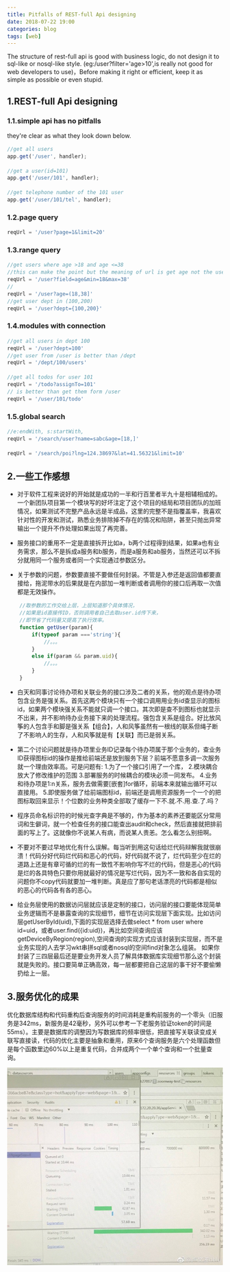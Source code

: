 ```yaml
---
title: Pitfalls of REST-full Api designing
date: 2018-07-22 19:00
categories: blog
tags: [web]
---
```


The structure of rest-full api is good with business logic, do not design it to sql-like or nosql-like style. (eg:/user?filter='age>10',is really not good for web developers to use)，Before making it right or efficient, keep it as simple as possible or even stupid. 

## 1.REST-full Api designing

### 1.1.simple api has no pitfalls

they're clear as what they look down below.

```js
//get all users
app.get('/user', handler);

//get a user(id=101)
app.get('/user/101', handler);

//get telephone number of the 101 user
app.get('/user/101/tel', handler);
```

### 1.2.page query

```js
reqUrl = '/user?page=1&limit=20'
```

### 1.3.range query
```js
//get users where age >18 and age <=38
//this can make the point but the meaning of url is get age not the user.
reqUrl = '/user?field=age&min=18&max=38'
//
reqUrl = '/user?age=(18,38]'
//get user dept in (100,200)
reqUrl = '/user?dept={100,200}'
```

### 1.4.modules with connection

```js
//get all users in dept 100
reqUrl = '/user?dept=100'
//get user from /user is better than /dept
reqUrl = '/dept/100/users'

//get all todos for user 101
reqUrl = '/todo?assignTo=101'
// is better than get them form /user
reqUrl = '/user/101/todo'
```

### 1.5.global search

```js
//e:endWith, s:startWith,
reqUrl = '/search/user?name=sabc&age=[18,]' 

reqUrl = '/search/poi?lng=124.38697&lat=41.56321&limit=10' 
```

## 2.一些工作感想

* 对于软件工程来说好的开始就是成功的一半和行百里者半九十是相辅相成的。一个新团队项目第一个模块写的好坏注定了这个项目的结局和项目团队的加班情况，如果测试不完整产品永远是半成品，这里的完整不是指覆盖率，我喜欢针对性的开发和测试，熟悉业务排除掉不存在的情况和陷阱，甚至只抛出异常输出一个提升不作处理如果出现了再完善。

* 服务接口的重用不一定是直接拆开比如a，b两个过程得到结果，如果a也有业务需求，那么不是拆成a服务和b服务，而是a服务和ab服务，当然还可以不拆分就用同一个服务或者同一个实现通过参数区分。

* 关于参数的问题，参数要直接不要做任何封装。不管是入参还是返回值都要直接给，拖泥带水的后果就是在内部加一堆判断或者调用你的接口后再取一次值都是无效操作。

```js
    //取参数的工作交给上层，上层知道那个具体情况，
    //如果是id直接传ID，否则调用者自己去取user.id传下来，
    //即节省了代码量又提高了执行效率。
    function getUser(param){
        if(typeof param ==='string'){
            //。。。
        }
        else if(param && param.uid){ 
            //。。。
        }
    }
```

* 白天和同事讨论待办项和关联业务的接口涉及二者的关系，他的观点是待办项包含业务是强关系。首先这两个模块只有一个接口调用用业务id查显示的图标id，如果两个模块强关系不能就只调一个接口。其次即是查不到图标也就显示不出来，并不影响待办业务接下来的处理流程。强包含关系是组合。好比放风筝的人包含手和脚是强关系【组合】，人和风筝虽然有一根线的联系但绳子断了不影响人的生存，人和风筝就是有【关联】而已是弱关系。

* 第二个讨论问题就是待办项里业务ID记录每个待办项属于那个业务的，查业务ID获得图标id的操作是推给前端还是放到服务下层？前端不愿意多调一次服务就一个理由效率高。可是问题有:
1.为了一个接口引用了一个库，
2.模块耦合放大了修改维护的范围
3.部署服务的时候耦合的模块必须一同发布。
4.业务和待办项是1:n关系，服务去做需要[嵌套]for循环，前端本来就输出循环可以直接用。
5.即使服务做了给前端图标id，前端还是调用资源服务一个一个的把图标取回来显示！个位数的业务种类全部取了缓存一下不.就.不.用.查.了.吗？

* 程序员命名标识符的时候光查字典是不够的，作为基本的素养还要能区分常用词和生僻词，就一个检查任务的接口能查出audit和check，然后直接就把排前面的写上了。这就像你不说某人有病，而说某人贵恙。怎么看怎么别扭啊。

* 不要对不要过早地优化有什么误解。每当听到用这句话给烂代码辩解我就很崩溃！代码分好代码烂代码和恶心的代码，好代码就不说了，烂代码至少在烂的道路上还是有章可循的烂的有一致性不影响你写不烂的代码，但是恶心的代码是烂的各具特色只要你用就最好的情况是写烂代码，因为不一致和各自实现的问题你不copy代码就要加一堆判断。真是应了那句老话漂亮的代码都是相似的恶心的代码各有各的恶心。

* 给业务层使用的数据访问层就应该是定制的接口，访问层的接口要能体现简单业务逻辑而不是暴露查询的实现细节，细节在访问实现层下面实现。比如访问层getUserById(uid),下面的实现层选择去做select * from user where id=uid，或者user.find({id:uid})，再比如空间查询应该getDeviceByRegion(region),空间查询的实现方式应该封装到实现层，而不是业务实现的人去学习wkt串拼sql或者nosql的空间find对象怎么组装。 如果你封装了三四层最后还是要业务开发人员了解具体数据库实现细节那么这个封装就是失败的。接口要简单正确高效，每一层都要把自己这层的事干好不要偷懒扔给上一层。

## 3.服务优化的成果
优化数据库结构和代码重构后查询服务的时间消耗是重构前服务的一个零头（旧服务是342ms，新服务是42毫秒，另外可以参考一下老服务验证token的时间是55ms）。主要是数据库的调整因为写数据库的频率很低，把直接写关联读变成关联写直接读，代码的优化主要是抽象和重用，原来6个查询服务是六个处理函数但是每个函数里边60%以上是重复代码，合并成两个一个单个查询和一个批量查询。

![api-time-diff](../assets/in-post/2018-07-23-restfull-api.JPG)